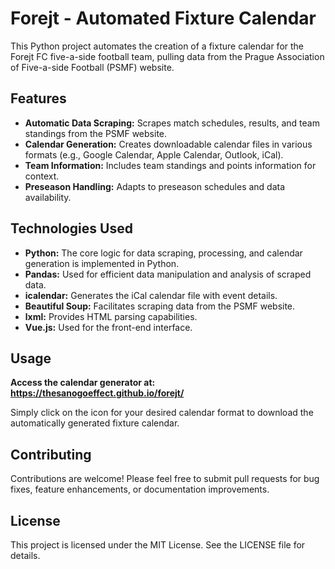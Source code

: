 # Forejt - Automated Fixture Calendar

This Python project automates the creation of a fixture calendar for the Forejt FC five-a-side football team, pulling data from the Prague Association of Five-a-side Football (PSMF) website. 

## Features

* **Automatic Data Scraping:** Scrapes match schedules, results, and team standings from the PSMF website.
* **Calendar Generation:**  Creates downloadable calendar files in various formats (e.g., Google Calendar, Apple Calendar, Outlook, iCal).
* **Team Information:** Includes team standings and points information for context.
* **Preseason Handling:** Adapts to preseason schedules and data availability. 

## Technologies Used

* **Python:**  The core logic for data scraping, processing, and calendar generation is implemented in Python. 
* **Pandas:**  Used for efficient data manipulation and analysis of scraped data.
* **icalendar:**  Generates the iCal calendar file with event details.
* **Beautiful Soup:**  Facilitates scraping data from the PSMF website.
* **lxml:** Provides HTML parsing capabilities.
* **Vue.js:**  Used for the front-end interface.

## Usage

**Access the calendar generator at: https://thesanogoeffect.github.io/forejt/**

Simply click on the icon for your desired calendar format to download the automatically generated fixture calendar.

## Contributing

Contributions are welcome! Please feel free to submit pull requests for bug fixes, feature enhancements, or documentation improvements. 

## License

This project is licensed under the MIT License. See the LICENSE file for details.
